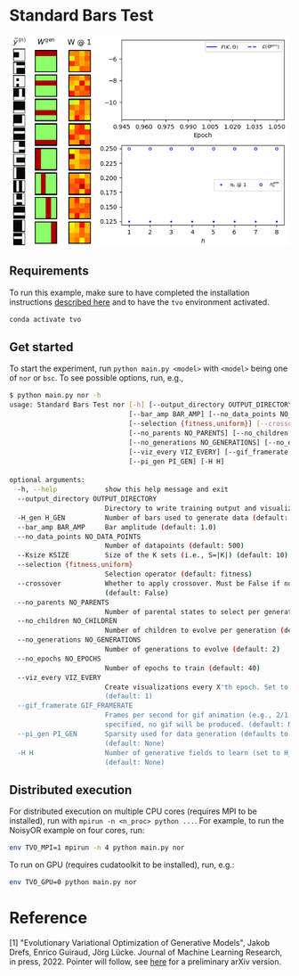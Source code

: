 # Standard Bars Test

![Bars Test for NoisyOR for H=8 different bars and pi=2/H bars on average per image](training.gif)


## Requirements
To run this example, make sure to have completed the installation instructions [described here](/../../README.md) and to have the `tvo` environment activated.

```bash
conda activate tvo
```


## Get started
To start the experiment, run `python main.py <model>` with `<model>` being one of `nor` or `bsc`. To see possible options, run, e.g., 

```bash
$ python main.py nor -h           
usage: Standard Bars Test nor [-h] [--output_directory OUTPUT_DIRECTORY] [-H_gen H_GEN]
                              [--bar_amp BAR_AMP] [--no_data_points NO_DATA_POINTS] [--Ksize KSIZE]
                              [--selection {fitness,uniform}] [--crossover]
                              [--no_parents NO_PARENTS] [--no_children NO_CHILDREN]
                              [--no_generations NO_GENERATIONS] [--no_epochs NO_EPOCHS]
                              [--viz_every VIZ_EVERY] [--gif_framerate GIF_FRAMERATE]
                              [--pi_gen PI_GEN] [-H H]

optional arguments:
  -h, --help            show this help message and exit
  --output_directory OUTPUT_DIRECTORY
                        Directory to write training output and visualizations to (will be output/<TIMESTAMP> if not specified) (default: None)
  -H_gen H_GEN          Number of bars used to generate data (default: 8)
  --bar_amp BAR_AMP     Bar amplitude (default: 1.0)
  --no_data_points NO_DATA_POINTS
                        Number of datapoints (default: 500)
  --Ksize KSIZE         Size of the K sets (i.e., S=|K|) (default: 10)
  --selection {fitness,uniform}
                        Selection operator (default: fitness)
  --crossover           Whether to apply crossover. Must be False if no_children is specified.
                        (default: False)
  --no_parents NO_PARENTS
                        Number of parental states to select per generation (default: 5)
  --no_children NO_CHILDREN
                        Number of children to evolve per generation (default: 3)
  --no_generations NO_GENERATIONS
                        Number of generations to evolve (default: 2)
  --no_epochs NO_EPOCHS
                        Number of epochs to train (default: 40)
  --viz_every VIZ_EVERY
                        Create visualizations every X'th epoch. Set to no_epochs if not specified.
                        (default: 1)
  --gif_framerate GIF_FRAMERATE
                        Frames per second for gif animation (e.g., 2/1 for 2 fps). If not
                        specified, no gif will be produced. (default: None)
  --pi_gen PI_GEN       Sparsity used for data generation (defaults to 2/H if not specified)
                        (default: None)
  -H H                  Number of generative fields to learn (set to H_gen if not specified)
                        (default: None)
```


## Distributed execution

For distributed execution on multiple CPU cores (requires MPI to be installed), run with `mpirun -n <n_proc> python ...`. For example, to run the NoisyOR example on four cores, run:

```bash
env TVO_MPI=1 mpirun -n 4 python main.py nor
```

To run on GPU (requires cudatoolkit to be installed), run, e.g.:

```bash
env TVO_GPU=0 python main.py nor
```


# Reference
[1] "Evolutionary Variational Optimization of Generative Models", Jakob Drefs, Enrico Guiraud, Jörg Lücke. Journal of Machine Learning Research, in press, 2022. Pointer will follow, see [here](https://arxiv.org/abs/2012.12294) for a preliminary arXiv version.